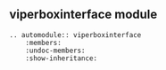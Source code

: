 
## viperboxinterface module

```{eval-rst}
.. automodule:: viperboxinterface
    :members:
    :undoc-members:
    :show-inheritance:
```
